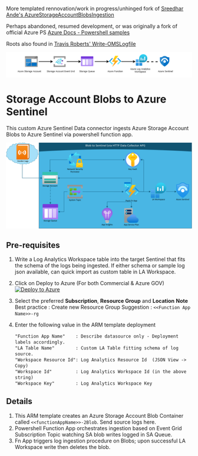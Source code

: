More templated rennovation/work in progress/unhinged fork of
[Sreedhar Ande's AzureStorageAccountBlobsIngestion](https://github.com/sreedharande/AzureStorageAccountBlobsIngestion)

Perhaps abandoned, resumed development, or was originally a fork of official Azure PS
[Azure Docs - Powershell samples](https://github.com/Azure/azure-docs-powershell-samples/blob/master/storage/post-storage-logs-to-log-analytics/PostStorageLogs2LogAnalytics.ps1)

Roots also found in [Travis Roberts' Write-OMSLogfile](https://github.com/tsrob50/LogAnalyticsAPIFunction/tree/master)

![Log Ingestion Flow](./images/LogsIngestionFlow.PNG)
# Storage Account Blobs to Azure Sentinel
This custom Azure Sentinel Data connector ingests Azure Storage Account Blobs to Azure Sentinel via powershell function app.

![Log Ingetsion Flow](./images/Flow.PNG)

## **Pre-requisites**
1. Write a Log Analytics Workspace table into the target Sentinel that fits the schema of the logs being ingested. If either schema or sample log json available, can quick import as custom table in LA Workspace.

2. Click on Deploy to Azure (For both Commercial & Azure GOV)
[![Deploy to Azure](https://aka.ms/deploytoazurebutton)](https://portal.azure.com/#create/Microsoft.Template/uri/https%3A%2F%2Fraw.githubusercontent.com%2FMfMpEng%2FAzureStorageAccountBlobsIngestion%2Frefs%2Fheads%2Fmain%2Fazuredeploy.json)

3. Select the preferred **Subscription**, **Resource Group** and **Location**
   **Note**
   Best practice : Create new Resource Group
   Suggestion    : ```<<Function App Name>>-rg```

4. Enter the following value in the ARM template deployment
	```
	"Function App Name"    : Describe datasource only - Deployment labels accordingly.
	"LA Table Name"        : Custom LA Table fitting schema of log source.
	"Workspace Resource Id": Log Analytics Resource Id​  (JSON View -> Copy)
	"Workspace Id"         : Log Analytics Workspace Id​ (in the above string)
	"Workspace Key"        : Log Analytics Workspace Key
	```

## Details
1. This ARM template creates an Azure Storage Account Blob Container called ```<<functionAppName>>-2Blob```. Send source logs here.
2. Powershell Function App orchestrates ingestion based on Event Grid Subscription Topic watching SA blob writes logged in SA Queue.
3. Fn App triggers log ingestion procedure on Blobs; upon successful LA Workspace write then deletes the blob.
